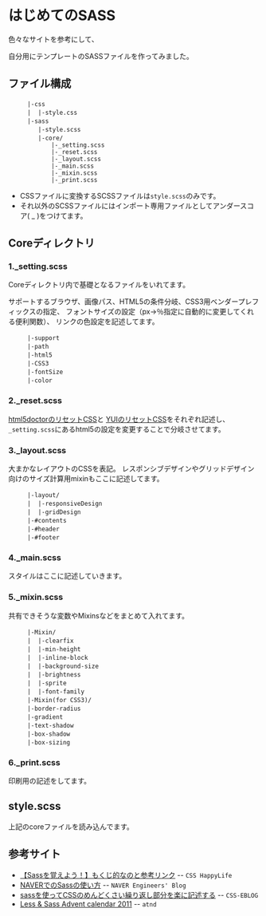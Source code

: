 はじめてのSASS
================


色々なサイトを参考にして、

自分用にテンプレートのSASSファイルを作ってみました。


ファイル構成
------------
     　　 |-css
     　　 |  |-style.css
     　　 |-sass
     　　    |-style.scss
     　　    |-core/
                |-_setting.scss
                |-_reset.scss
                |-_layout.scss
                |-_main.scss
                |-_mixin.scss
                |-_print.scss
                

* CSSファイルに変換するSCSSファイルは`style.scss`のみです。
* それ以外のSCSSファイルにはインポート専用ファイルとしてアンダースコア( _ )をつけてます。


Coreディレクトリ
----------------

### 1._setting.scss

Coreディレクトリ内で基礎となるファイルをいれてます。

サポートするブラウザ、画像パス、HTML5の条件分岐、CSS3用ベンダープレフィックスの指定、
フォントサイズの設定（px→％指定に自動的に変更してくれる便利関数）、
リンクの色設定を記述してます。

     　　 |-support
     　　 |-path
     　　 |-html5
     　　 |-CSS3
     　　 |-fontSize
     　　 |-color
 

### 2._reset.scss

[html5doctorのリセットCSS](http://html5doctor.com/html-5-reset-stylesheet/)と
[YUIのリセットCSS](http://yuilibrary.com/yui/docs/cssreset/)をそれぞれ記述し、
`_setting.scss`にあるhtml5の設定を変更することで分岐させてます。

### 3._layout.scss

大まかなレイアウトのCSSを表記。
レスポンシブデザインやグリッドデザイン向けのサイズ計算用mixinもここに記述してます。

     　　 |-layout/
     　　 |  |-responsiveDesign
     　　 |  |-gridDesign
     　　 |-#contents
     　　 |-#header
     　　 |-#footer


### 4._main.scss

スタイルはここに記述していきます。

### 5._mixin.scss

共有できそうな変数やMixinsなどをまとめて入れてます。

     　　 |-Mixin/
     　　 |  |-clearfix
     　　 |  |-min-height
     　　 |  |-inline-block
     　　 |  |-background-size
     　　 |  |-brightness
     　　 |  |-sprite
     　　 |  |-font-family
     　　 |-Mixin(for CSS3)/
     　　 |-border-radius
     　　 |-gradient
     　　 |-text-shadow
     　　 |-box-shadow
     　　 |-box-sizing


### 6._print.scss

印刷用の記述をしてます。


style.scss
----------------
上記のcoreファイルを読み込んでます。



参考サイト
----------------
* [【Sassを覚えよう！】もくじ的なのと参考リンク](http://css-happylife.com/archives/2012/0130_0415.php) -- `CSS HappyLife`
* [NAVERでのSassの使い方](http://tech.naver.jp/blog/?p=1027) -- `NAVER Engineers' Blog`
* [sassを使ってCSSのめんどくさい繰り返し部分を楽に記述する](http://css-eblog.com/sass/sass-loop.html) -- `CSS-EBLOG`
* [Less & Sass Advent calendar 2011](http://atnd.org/events/21919) -- `atnd`